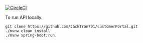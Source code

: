 [![CircleCI](https://circleci.com/gh/JackTran791/customerPortal.svg?style=svg)](https://app.circleci.com/pipelines/github/JackTran791/customerPortal)

To run API locally:
```
git clone https://github.com/JackTran791/customerPortal.git
./mvnw clean install
./mvnw spring-boot:run
```
